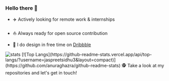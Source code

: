 ### Hello there 👋
<span>


* ✈️ Actively looking for remote work & internships

* ⛵ Always ready for open source contribution

* 🎨 I do design in free time on [Dribbble](https://dribbble.com/Jaspreet_Sidhu)
<img alt="stats" src="https://github-readme-stats.vercel.app/api?username=jaspreetsidhu3&show_icon=true&hide_border=true" />
[![Top Langs](https://github-readme-stats.vercel.app/api/top-langs/?username=jaspreetsidhu3&layout=compact)](https://github.com/anuraghazra/github-readme-stats)
</span>
🕵 Take a look at my repositories and let's get in touch!


